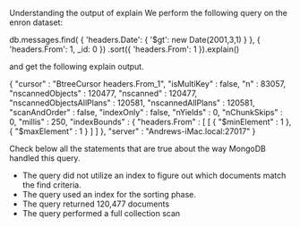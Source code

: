 Understanding the output of explain We perform the following query on the enron dataset:

db.messages.find(
	{ 'headers.Date': { '$gt': new Date(2001,3,1) } }, { 'headers.From': 1, _id: 0 })
	.sort({ 'headers.From': 1 }).explain()

and get the following explain output.

{
	"cursor" : "BtreeCursor headers.From_1",
	"isMultiKey" : false,
	"n" : 83057,
	"nscannedObjects" : 120477,
	"nscanned" : 120477,
	"nscannedObjectsAllPlans" : 120581,
	"nscannedAllPlans" : 120581,
	"scanAndOrder" : false,
	"indexOnly" : false,
	"nYields" : 0,
	"nChunkSkips" : 0,
	"millis" : 250,
	"indexBounds" : {
		"headers.From" : [
			[
				{
					"$minElement" : 1
				},
				{
					"$maxElement" : 1
				}
			]
		]
	},
	"server" : "Andrews-iMac.local:27017"
}

Check below all the statements that are true about the way MongoDB handled this query.

- The query did not utilize an index to figure out which documents match the find criteria.
- The query used an index for the sorting phase.
- The query returned 120,477 documents
- The query performed a full collection scan
